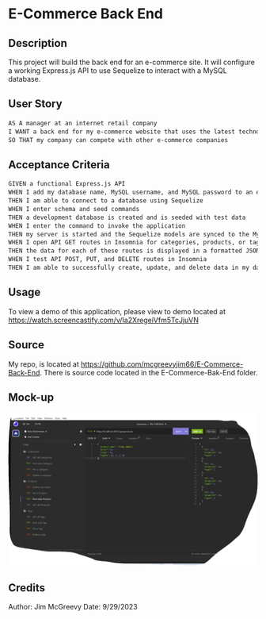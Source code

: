 # E-Commerce Back End

## Description

This project will build the back end for an e-commerce site. It will configure a working Express.js API to use Sequelize to interact with a MySQL database.

## User Story

```md
AS A manager at an internet retail company
I WANT a back end for my e-commerce website that uses the latest technologies
SO THAT my company can compete with other e-commerce companies
```

## Acceptance Criteria

```md
GIVEN a functional Express.js API
WHEN I add my database name, MySQL username, and MySQL password to an environment variable file
THEN I am able to connect to a database using Sequelize
WHEN I enter schema and seed commands
THEN a development database is created and is seeded with test data
WHEN I enter the command to invoke the application
THEN my server is started and the Sequelize models are synced to the MySQL database
WHEN I open API GET routes in Insomnia for categories, products, or tags
THEN the data for each of these routes is displayed in a formatted JSON
WHEN I test API POST, PUT, and DELETE routes in Insomnia
THEN I am able to successfully create, update, and delete data in my database
```
## Usage

To view a demo of this application, please view to demo located at https://watch.screencastify.com/v/Ia2XregeiVfm5TcJjuVN

## Source

My repo, is located at <https://github.com/mcgreevyjim66/E-Commerce-Back-End>.
There is source code located in the E-Commerce-Bak-End folder.

## Mock-up

![The E-Commerce-Bak-End screen shot.](./assets/ECommerce.PNG)





## Credits

Author: Jim McGreevy
Date:   9/29/2023

